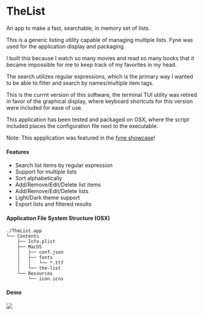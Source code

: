 # TheList
An app to make a fast, searchable, in memory set of lists.

This is a generic listing utility capable of managing multiple lists. Fyne was used for the application display and packaging.

I built this because I watch so many movies and read so many books that it became impossible for me to keep track of my favorites in my head.

The search utilizes regular expressions, which is the primary way I wanted to be able to filter and search by names/multiple item tags.

This is the currnt version of this software, the terminal TUI utility was retired in favor of the graphical display, where keyboard shortcuts for this version were included for ease of use.

This application has been tested and packaged on OSX, where the script included places the configuration file next to the executable.

Note: This appplication was featured in the [fyne showcase](https://apps.fyne.io/apps/com.vancise.TheList.html)!

#### Features
- Search list items by regular expression
- Support for multiple lists
- Sort alphabetically
- Add/Remove/Edit/Delete list items
- Add/Remove/Edit/Delete lists
- Light/Dark theme support
- Export lists and filtered results

#### Application File System Structure (OSX)
```
./TheList.app
└── Contents
    ├── Info.plist
    ├── MacOS
    │   ├── conf.json
    │   ├── fonts
    │   │   └── *.ttf
    │   └── the-list
    └── Resources
        └── icon.icns
```

#### Demo

![](demo_fyne_v1.gif)
